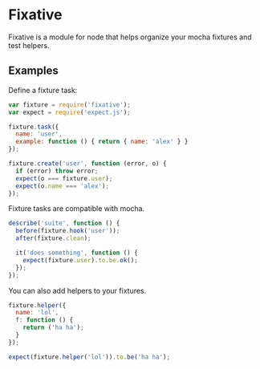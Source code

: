 # Fixative

Fixative is a module for node that helps organize your mocha fixtures and test helpers.

## Examples

Define a fixture task:

```javascript
var fixture = require('fixative');
var expect = require('expect.js');

fixture.task({
  name: 'user',
  example: function () { return { name: 'alex' } }
});

fixture.create('user', function (error, o) {
  if (error) throw error;
  expect(o === fixture.user);
  expect(o.name === 'alex');
});
```

Fixture tasks are compatible with mocha.

```javascript
describe('suite', function () {
  before(fixture.hook('user'));
  after(fixture.clean);

  it('does something', function () {
    expect(fixture.user).to.be.ok();
  });
});
```

You can also add helpers to your fixtures.

```javascript
fixture.helper({
  name: 'lol',
  f: function () {
    return ('ha ha');
  }
});

expect(fixture.helper('lol')).to.be('ha ha');
```
